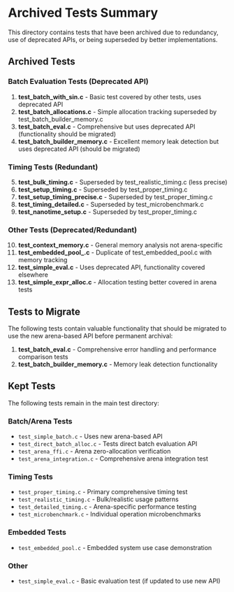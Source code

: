 # Archived Tests Summary

This directory contains tests that have been archived due to redundancy, use of deprecated APIs, or being superseded by better implementations.

## Archived Tests

### Batch Evaluation Tests (Deprecated API)
1. **test_batch_with_sin.c** - Basic test covered by other tests, uses deprecated API
2. **test_batch_allocations.c** - Simple allocation tracking superseded by test_batch_builder_memory.c
3. **test_batch_eval.c** - Comprehensive but uses deprecated API (functionality should be migrated)
4. **test_batch_builder_memory.c** - Excellent memory leak detection but uses deprecated API (should be migrated)

### Timing Tests (Redundant)
5. **test_bulk_timing.c** - Superseded by test_realistic_timing.c (less precise)
6. **test_setup_timing.c** - Superseded by test_proper_timing.c
7. **test_setup_timing_precise.c** - Superseded by test_proper_timing.c
8. **test_timing_detailed.c** - Superseded by test_microbenchmark.c
9. **test_nanotime_setup.c** - Superseded by test_proper_timing.c

### Other Tests (Deprecated/Redundant)
10. **test_context_memory.c** - General memory analysis not arena-specific
11. **test_embedded_pool_.c** - Duplicate of test_embedded_pool.c with memory tracking
12. **test_simple_eval.c** - Uses deprecated API, functionality covered elsewhere
13. **test_simple_expr_alloc.c** - Allocation testing better covered in arena tests

## Tests to Migrate

The following tests contain valuable functionality that should be migrated to use the new arena-based API before permanent archival:

1. **test_batch_eval.c** - Comprehensive error handling and performance comparison tests
2. **test_batch_builder_memory.c** - Memory leak detection functionality

## Kept Tests

The following tests remain in the main test directory:

### Batch/Arena Tests
- `test_simple_batch.c` - Uses new arena-based API
- `test_direct_batch_alloc.c` - Tests direct batch evaluation API
- `test_arena_ffi.c` - Arena zero-allocation verification
- `test_arena_integration.c` - Comprehensive arena integration test

### Timing Tests
- `test_proper_timing.c` - Primary comprehensive timing test
- `test_realistic_timing.c` - Bulk/realistic usage patterns
- `test_detailed_timing.c` - Arena-specific performance testing
- `test_microbenchmark.c` - Individual operation microbenchmarks

### Embedded Tests
- `test_embedded_pool.c` - Embedded system use case demonstration

### Other
- `test_simple_eval.c` - Basic evaluation test (if updated to use new API)